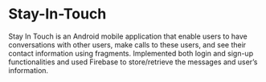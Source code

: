 # Stay-In-Touch
Stay In Touch is an Android mobile application that enable users to have conversations with other users, make calls to these users, and see their contact information using fragments. Implemented both login and sign-up functionalities and used Firebase to store/retrieve the messages and user’s information.
